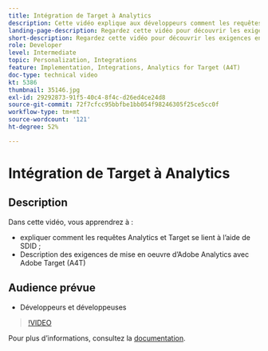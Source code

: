 ```yaml
---
title: Intégration de Target à Analytics
description: Cette vidéo explique aux développeurs comment les requêtes Analytics et Target se rejoignent à lʼaide de lʼidentifiant de données supplémentaires (SDID). Regardez cette vidéo pour découvrir les exigences en matière d’implémentation dʼAdobe Analytics avec Adobe Target (A4T).
landing-page-description: Regardez cette vidéo pour découvrir les exigences en matière d’implémentation dʼAdobe Analytics avec Adobe Target (A4T).
short-description: Regardez cette vidéo pour découvrir les exigences en matière d’implémentation dʼAdobe Analytics avec Adobe Target (A4T).
role: Developer
level: Intermediate
topic: Personalization, Integrations
feature: Implementation, Integrations, Analytics for Target (A4T)
doc-type: technical video
kt: 5386
thumbnail: 35146.jpg
exl-id: 29292873-91f5-40c4-8f4c-d26ed4ce24d8
source-git-commit: 72f7cfcc95bbfbe1bb054f98246305f25ce5cc0f
workflow-type: tm+mt
source-wordcount: '121'
ht-degree: 52%

---
```


# Intégration de Target à Analytics

## Description

Dans cette vidéo, vous apprendrez à :

* expliquer comment les requêtes Analytics et Target se lient à l’aide de SDID ;
* Description des exigences de mise en oeuvre d’Adobe Analytics avec Adobe Target (A4T)

## Audience prévue

* Développeurs et développeuses

>[!VIDEO](https://video.tv.adobe.com/v/35146/?quality=12)

Pour plus d’informations, consultez la [documentation](https://experienceleague.adobe.com/docs/target/using/integrate/a4t/a4timplementation.html?lang=en).
